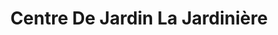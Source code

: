 ---
title: "Centre De Jardin La Jardinière"
url: /shawinigan/centre-de-jardin-la-jardiniere/
shop: florist
---